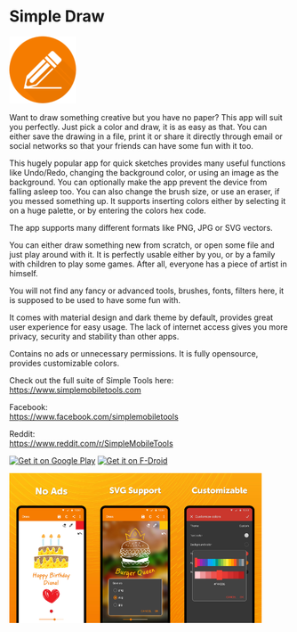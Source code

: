 # Simple Draw
<img alt="Logo" src="graphics/icon.png" width="120" />

Want to draw something creative but you have no paper? This app will suit you perfectly. Just pick a color and draw, it is as easy as that. You can either save the drawing in a file, print it or share it directly through email or social networks so that your friends can have some fun with it too.

This hugely popular app for quick sketches provides many useful functions like Undo/Redo, changing the background color, or using an image as the background. You can optionally make the app prevent the device from falling asleep too. You can also change the brush size, or use an eraser, if you messed something up. It supports inserting colors either by selecting it on a huge palette, or by entering the colors hex code.

The app supports many different formats like PNG, JPG or SVG vectors.

You can either draw something new from scratch, or open some file and just play around with it. It is perfectly usable either by you, or by a family with children to play some games. After all, everyone has a piece of artist in himself.

You will not find any fancy or advanced tools, brushes, fonts, filters here, it is supposed to be used to have some fun with.

It comes with material design and dark theme by default, provides great user experience for easy usage. The lack of internet access gives you more privacy, security and stability than other apps.

Contains no ads or unnecessary permissions. It is fully opensource, provides customizable colors.

Check out the full suite of Simple Tools here:  
https://www.simplemobiletools.com

Facebook:  
https://www.facebook.com/simplemobiletools

Reddit:  
https://www.reddit.com/r/SimpleMobileTools

<a href='https://play.google.com/store/apps/details?id=com.simplemobiletools.draw.pro'><img src='https://simplemobiletools.com/images/button-google-play.svg' alt='Get it on Google Play' height=45/></a>
<a href='https://f-droid.org/packages/com.simplemobiletools.draw.pro'><img src='https://simplemobiletools.com/images/button-f-droid.png' alt='Get it on F-Droid' height=45 ></a>

<div style="display:flex;">
<img alt="App image" src="fastlane/metadata/android/en-GB/images/phoneScreenshots/1_en-GB.jpeg" width="30%">
<img alt="App image" src="fastlane/metadata/android/en-GB/images/phoneScreenshots/2_en-GB.jpeg" width="30%">
<img alt="App image" src="fastlane/metadata/android/en-GB/images/phoneScreenshots/3_en-GB.jpeg" width="30%">
</div>
